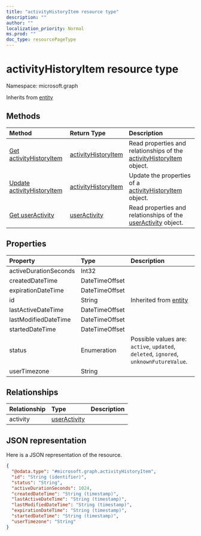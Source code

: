 ```yaml
---
title: "activityHistoryItem resource type"
description: ""
author: ""
localization_priority: Normal
ms.prod: ""
doc_type: resourcePageType
---
```


# activityHistoryItem resource type


Namespace: microsoft.graph




Inherits from [entity](../resources/entity.md)

## Methods
|Method|Return Type|Description|
|:---|:---|:---|
|[Get activityHistoryItem](../api/activityhistoryitem-get.md)|[activityHistoryItem](../resources/activityhistoryitem.md)|Read properties and relationships of the [activityHistoryItem](../resources/activityhistoryitem.md) object.|
|[Update activityHistoryItem](../api/activityhistoryitem-update.md)|[activityHistoryItem](../resources/activityhistoryitem.md)|Update the properties of a [activityHistoryItem](../resources/activityhistoryitem.md) object.|
|[Get userActivity](../api/useractivity-get.md)|[userActivity](../resources/useractivity.md)|Read properties and relationships of the [userActivity](../resources/useractivity.md) object.|

## Properties
|Property|Type|Description|
|:---|:---|:---|
|activeDurationSeconds|Int32||
|createdDateTime|DateTimeOffset||
|expirationDateTime|DateTimeOffset||
|id|String| Inherited from [entity](../resources/entity.md)|
|lastActiveDateTime|DateTimeOffset||
|lastModifiedDateTime|DateTimeOffset||
|startedDateTime|DateTimeOffset||
|status|Enumeration| Possible values are: `active`, `updated`, `deleted`, `ignored`, `unknownFutureValue`.|
|userTimezone|String||

## Relationships
|Relationship|Type|Description|
|:---|:---|:---|
|activity|[userActivity](../resources/useractivity.md)||

## JSON representation
Here is a JSON representation of the resource.
<!-- {
  "blockType": "resource",
  "keyProperty": "id",
  "@odata.type": "microsoft.graph.activityHistoryItem",
  "baseType": "microsoft.graph.entity",
  "openType": false
}
-->
``` json
{
  "@odata.type": "#microsoft.graph.activityHistoryItem",
  "id": "String (identifier)",
  "status": "String",
  "activeDurationSeconds": 1024,
  "createdDateTime": "String (timestamp)",
  "lastActiveDateTime": "String (timestamp)",
  "lastModifiedDateTime": "String (timestamp)",
  "expirationDateTime": "String (timestamp)",
  "startedDateTime": "String (timestamp)",
  "userTimezone": "String"
}
```

